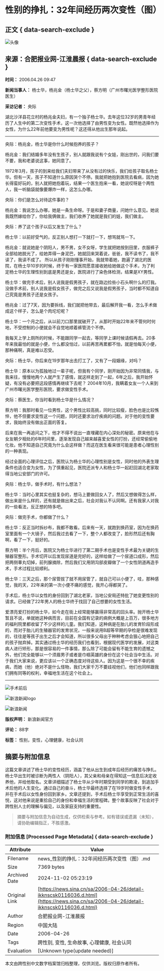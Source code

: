 # 性别的挣扎：32年间经历两次变性（图）

## 正文 { data-search-exclude }


![头像](https://n.sinaimg.cn/default/622af858/20181010/default_avatar.jpg)

## 来源：合肥报业网-江淮晨报 { data-search-exclude }

**时间：** 2006.04.26 09:47

**新闻当事人：** 杨士华，杨兆金（杨士华之父），蔡方明（广州市曙光医学整形医院医生）

**采访记者：** 央际

湖北沙洋县花立村的杨兆金夫妇，有一个独子杨士华。去年这位32岁的男青年经历了人生中的第二次变性手术，这一次他选择了由男性变为女性。既然他选择作为女性，为什么22年前他要变为男性呢？这还得从他出生那年说起。

---

央际：杨兆金，杨士华是你什么时候抱养的孩子？

杨兆金：我们结婚多年没有生孩子，别人就跟我说有个女娃，刚出世的，问我们要不要，我和老婆说这事，她同意了。

1972年3月，孩子的到来给我们夫妇带来了从没有过的快乐，我们给孩子取名杨士华。但有一天，孩子不知道什么原因哭个不停。我就把她抱到医院去看病，因为她长得蛮好玩的，别人就把她抱着玩，结果一个医生抱来一看，她说哎呀是个两性人，我一听脑袋就像要爆炸一样，这怎么办哪。

央际：你们是怎么对待这件事的？

杨兆金：我说怎么办哪，她是一条生命呀。于是和妻子商量，问她什么意见。她说我既然嫁给你了，你给我俩做主，我们收养了她就是我们的娃，我们做主。

央际：养了这个孩子以后又发生了什么？

杨士华：以前好受气的，反正别人想打一下就打一下，想骂就骂一下。

杨兆金：就说她是个阴阳人，男不男，女不女呀，学生就把她按到田里，衣服裤子全部给她脱光了，给她弄得一身泥巴，她就回来哭着说，爸爸，我不读书了，我不读了，我读不成了。 所以从孩子刚刚懂事开始，我就带着她，跑遍了湖北的医院，在杨士华10岁的时候，终于有一家医院愿意接收她给她做这个手术，为了判定杨士华的生理性别到底是男还是女，医院进行了染色体检测，结果是XY男性。

杨士华：做完手术后，别人说我是假男孩子，就在路边捡些小石头啊什么的打我。没做手术前，别人说我是假女孩子，做完之后又说我是假男孩子，当时都不知道自己究竟是男孩子还是女孩子。

杨兆金：过了7天，因为要拆线，我们就把他带去，最后解开我一看，怎么手术做成这个样子，怎么是个肉坨坨呢？

杨士华：一个月之后，从以前刀口那里就破开了。从那时开始22年来不管何时何地，不受控制的小便就会不自觉地顺着裤管流个不停。

我每天上学上厕所的时候，不能跟同学一起去，等同学上课时候请假再去。20多年来我最怕的就是小便，什么都没怕过，以前再苦再累都不怕，就是怕每天小便，那种痛啊，真是难以忍受。

央际：杨士华，你后来在19岁那年出去打工了，又有了一段姻缘，对吗？

杨士华：原本以为孤独地过一辈子呢，但我有个同学，刚开始因为非常同情我，与我来往，慢慢地两个人就产生了感情，就这样走到了一起，6年之后，我开始怀疑，有没有必要把这段感情再继续下去呢？ 2004年10月，我瞒着女友一个人来到广州市曙光医学整形医院，要求做变性手术。

央际：蔡医生，你当时看到杨士华是什么情况？

蔡方明：我那时看见一位男性，这个男性比较高挑，同时比较瘦，脸色也是比较憔悴，他不但要求变性这一个问题，同时还要求治疗疾病的问题。对于他的变性要求，我始终没有做出正面的答复。

后来在我一再追问之下，他才不得不说出一直埋藏在内心深处的秘密。原来他在与女友朝夕相处的6年时间里，逐渐发现自己越来越喜爱女性的打扮，还经常偷偷地化妆。他不知道自己究竟为什么会这样做？而这在医生看来很可能是患者心理性别的一种表现。

经过全面的心理评估之后，医院认为杨士华的心理性别是女性，同时他的外表生理条件也适合变为女性，为了慎重起见，医院还派专人和杨士华一起赶回湖北老家取得当地公安部门的许可。

央际：杨士华，做手术时，有什么想法？

杨士华：当时心里其实也挺复杂的，想马上要做回女人了，然后又想做得怎么样，做出来是什么样的，还有就是做出来之后，社会对我认不认同啊。还有我家人对我的一些看法，反正想的特多吧。

央际：做完手术，你都做了什么？

杨士华：反正当时拆纱布，我都不敢看。后来有一天，就跑到换药室，因为在换药室里面有一个大镜子，然后我过去看了一下，整个人都改变了，脸形然后还有胸啊，看了一下，挺好的。

蔡方明：半个月后，医院又为杨士华进行了第二期手术也是变性手术最为关键的生殖器官整形。手术切开以后发现尿道是完好的，这样给做了一个尿道口成形，然后把两侧睾丸切掉，前列腺摘除，然后我们又用阴沟部皮瓣做了一个女性阴道再造手术，手术过程比较顺利。

杨士华：三天之后，那个尿管拔了就不用尿管了，就自己可以小便了，哇，那种感觉，我的天，22年来的第一次小便不痛的感觉，我开心得都哭了。

手术后，杨士华以女性的身份回到了湖北老家，当地公安局还特批了她变更性别的请求。已经做了22年男人的杨士华终于找回了自己想要的女性生活。

爱漂亮爱打扮的杨士华，如今走在街上经常能够赢得非常高的回头率。抛开杨士华暂且不说，单就她这种病而言，目前在全国有记录的病例大概是上百万，很多地方的福利院里都收留了不少这样的儿童。我们知道，这种病是在胎儿的发育阶段形成的，而对于胎儿的生殖器官的发育状况，一般来说用B超等早期的孕检是很难发现的，往往是等孩子出生之后才会知道，所以很多父母出于种种考虑会狠心地把自己的孩子抛弃掉。其实通过杨士华的经历我们也看到，根据现代医学的发展，对这类病人进行矫形，那是很容易的一件事情，那么除了可能会留有不能生育的遗憾之外，他们完全能够以一个须眉男子或者是巾帼英雄的身份在这个社会当中生活。对于我们大家来说，更应该以一个正确态度对待这些人。因为这是一个很不幸的疾病，而她（他）绝对不是什么怪物，我们大家千万不要歧视他们，他们也同样跟我们拥有同等的权利，幸福地生活在这个社会上。

---

![手术前后](https://z6.sinaimg.cn/auto/resize?img=http%3A%2F%2Fimage2.sina.com.cn%2Fdy%2Fs%2F2006-04-26%2F535a75dd3ceb9bfb056b16a6f0eb8909.jpg&size=328_218)

![新浪新闻logo](https://n.sinaimg.cn/default/2fb77759/20151125/320X320.png)

![新浪新闻](https://n.sinaimg.cn/default/80905340/20200331/sinalogo.png)

**版权声明：** 新浪新闻官方

**评论：** 88字

**标签：** 性别，变性，心理健康，社会认同
<!-- tcd_original_link https://news.sina.cn/sa/2006-04-26/detail-ikknscsk0116036.d.html -->
## 摘要与附加信息

<!-- tcd_abstract -->
这篇文章讲述了杨士华的变性经历，涵盖了他从出生到成年后经历的痛苦与挣扎。杨士华出生时被诊断为两性人（阴阳人），其父亲和母亲在得知这一信息后决定收养他，并给他取名。文章详细描述了杨士华从少年时期受到同学的欺凌，到追加手术后他的人生变化。通过自己的奋斗，杨士华最终选择了在19岁时做变性手术，并在手术后以女性身份回到家乡。文章还提到，手术后杨士华享受到正常生活的喜悦，这对他来说是重拾自己的身份和幸福生活的里程碑。整个故事反映了社会对于跨性别人士的理解与偏见，以及家庭支持的重要性。
<!-- tcd_abstract_end -->

> 摘要与附加信息为自动生成，仅供检索与参考。如有错误或遗漏（未知），请协助编辑指正，不胜感激。

### 附加信息 [Processed Page Metadata] { data-search-exclude }

| Attribute       | Value                                  |
|-----------------|----------------------------------------|
| Filename        | news_性别的挣扎：32年间经历两次变性（图）.md                             |
| Size            | 7369 bytes                           |
| Archived Date   | 2024-11-02 05:23:19                             |
| Original Link   | [https://news.sina.cn/sa/2006-04-26/detail-ikknscsk0116036.d.html](https://news.sina.cn/sa/2006-04-26/detail-ikknscsk0116036.d.html)                       |
| Author          | 合肥报业网-江淮晨报                               |
| Region          | 中国大陆                               |
| Date            | 2006-04-26                                 |
| Tags            | 跨性别, 变性, 生命故事, 心理健康, 社会认同                                 |
| Evaluation            | [Unknown type(update needed)]                                 |
<!-- tcd_table_end -->

本文由跨性别中文数字档案馆归档整理，仅供浏览。版权归原作者所有。
